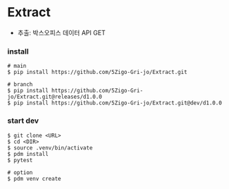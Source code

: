# Extract
- 추출: 박스오피스 데이터 API GET

### install
```
# main
$ pip install https://github.com/5Zigo-Gri-jo/Extract.git

# branch
$ pip install https://github.com/5Zigo-Gri-jo/Extract.git@releases/d1.0.0
$ pip install https://github.com/5Zigo-Gri-jo/Extract.git@dev/d1.0.0
```

### start dev
```
$ git clone <URL>
$ cd <DIR>
$ source .venv/bin/activate
$ pdm install
$ pytest

# option
$ pdm venv create
```


